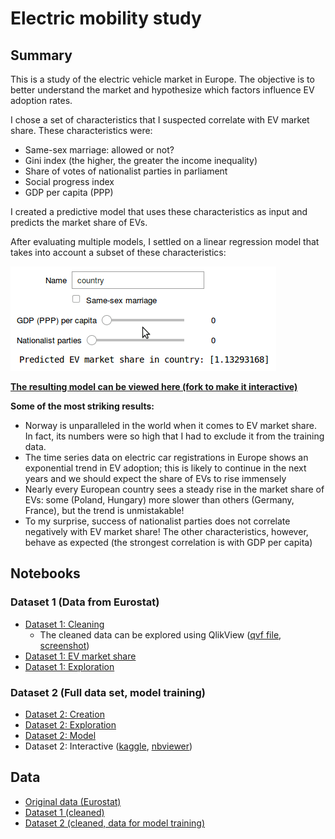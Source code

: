 # Electric mobility study

## Summary

This is a study of the electric vehicle market in Europe. The objective is to better understand the market and hypothesize which factors influence EV adoption rates. 

I chose a set of characteristics that I suspected correlate with EV market share. These characteristics were:
* Same-sex marriage: allowed or not?
* Gini index (the higher, the greater the income inequality)
* Share of votes of nationalist parties in parliament
* Social progress index
* GDP per capita (PPP)

I created a predictive model that uses these characteristics as input and predicts the market share of EVs.

After evaluating multiple models, I settled on a linear regression model that takes into account a subset of these characteristics:

![Regression model](img/regression_model.gif)

**[The resulting model can be viewed here (fork to make it interactive)](https://www.kaggle.com/maxschmidt94/electric-mobility-study-interactive-model)**

**Some of the most striking results:**
* Norway is unparalleled in the world when it comes to EV market share. In fact, its numbers were so high that I had to exclude it from the training data.
* The time series data on electric car registrations in Europe shows an exponential trend in EV adoption; this is likely to continue in the next years and we should expect the share of EVs to rise immensely
* Nearly every European country sees a steady rise in the market share of EVs: some (Poland, Hungary) more slower than others (Germany, France), but the trend is unmistakable!
* To my surprise, success of nationalist parties does not correlate negatively with EV market share! The other characteristics, however, behave as expected (the strongest correlation is with GDP per capita)

## Notebooks

### Dataset 1 (Data from Eurostat)

* [Dataset 1: Cleaning](https://nbviewer.jupyter.org/github/maxims94/electric-mobility-study/blob/master/notebooks/dataset1-cleaning.ipynb)
    * The cleaned data can be explored using QlikView ([qvf file](https://github.com/maxims94/electric-mobility-study/blob/master/other/elec_mob_study.qvf), [screenshot](https://github.com/maxims94/electric-mobility-study/blob/master/img/elec_mob_study_qlikview.png))
* [Dataset 1: EV market share](https://nbviewer.jupyter.org/github/maxims94/electric-mobility-study/blob/master/notebooks/dataset1-1-market-share.ipynb)
* [Dataset 1: Exploration](https://nbviewer.jupyter.org/github/maxims94/electric-mobility-study/blob/master/notebooks/dataset1-exploration.ipynb)

### Dataset 2 (Full data set, model training)

* [Dataset 2: Creation](https://nbviewer.jupyter.org/github/maxims94/electric-mobility-study/blob/master/notebooks/dataset2-creation.ipynb)
* [Dataset 2: Exploration](https://nbviewer.jupyter.org/github/maxims94/electric-mobility-study/blob/master/notebooks/dataset2-exploration.ipynb)
* [Dataset 2: Model](https://nbviewer.jupyter.org/github/maxims94/electric-mobility-study/blob/master/notebooks/dataset2-model.ipynb)
* Dataset 2: Interactive ([kaggle](https://www.kaggle.com/maxschmidt94/electric-mobility-study-interactive-model), [nbviewer](https://nbviewer.jupyter.org/github/maxims94/electric-mobility-study/blob/master/notebooks/dataset2-interactive.ipynb))

## Data

* [Original data (Eurostat)](https://github.com/maxims94/electric-mobility-study/blob/master/data/road_eqr_carpda_1_Data.csv)
* [Dataset 1 (cleaned)](https://github.com/maxims94/electric-mobility-study/blob/master/data/road_eqr_carpda_cleaned.csv)
* [Dataset 2 (cleaned, data for model training)](https://github.com/maxims94/electric-mobility-study/blob/master/data/dataset2.csv)
